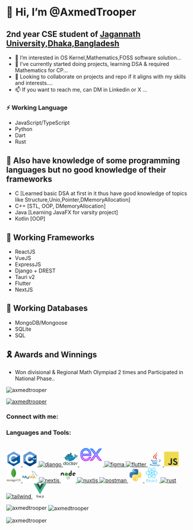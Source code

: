 #                                                                                👋 Hi, I’m @AxmedTrooper

##                                                2nd year CSE student of  [Jagannath University,Dhaka,Bangladesh](https://jnu.ac.bd/)


- 👀 I’m interested in OS Kernel,Mathematics,FOSS software solution...
- 🌱 I’ve currently started doing projects, learning DSA & required Mathematics for CP...
- 💞️ Looking to collaborate on projects and repo if it aligns with my skills and interests....
- 📫 If you want to reach me, can DM in Linkedin or X ...

                                             
  
###                                                                             ⚡ Working Language
- JavaScript/TypeScript
- Python
- Dart
- Rust

##                                                                             🧨 Also have knowledge of some programming languages but no good knowledge of their frameworks

- C [Learned basic DSA at first in it thus have good knowledge of topics like Structure,Unio,Pointer,DMemoryAllocation]
- C++ [STL, OOP, DMemoryAllocation]
- Java [Learning JavaFX for varsity project]
- Kotlin [OOP]


##                                                                            🎈 Working Frameworks
- ReactJS
- VueJS
- ExpressJS
- Django + DREST
- Tauri v2
- Flutter
- NextJS
                                                                      

##                                                                            🎠 Working Databases
- MongoDB/Mongoose
- SQLite
- SQL


##                                                                          🎗️ Awards and Winnings
- Won divisional & Regional Math Olympiad 2 times and Participated in National Phase..

<p align="left"> <img src="https://komarev.com/ghpvc/?username=axmedtrooper&label=Profile%20views&color=0e75b6&style=flat" alt="axmedtrooper" /> </p>

<p align="left"> <a href="https://github.com/ryo-ma/github-profile-trophy"><img src="https://github-profile-trophy.vercel.app/?username=axmedtrooper" alt="axmedtrooper" /></a> </p>

<h3 align="left">Connect with me:</h3>
<p align="left">
</p>

<h3 align="left">Languages and Tools:</h3>
<p align="left"> <a href="https://www.cprogramming.com/" target="_blank" rel="noreferrer"> <img src="https://raw.githubusercontent.com/devicons/devicon/master/icons/c/c-original.svg" alt="c" width="40" height="40"/> </a> <a href="https://www.w3schools.com/cpp/" target="_blank" rel="noreferrer"> <img src="https://raw.githubusercontent.com/devicons/devicon/master/icons/cplusplus/cplusplus-original.svg" alt="cplusplus" width="40" height="40"/> </a> <a href="https://www.djangoproject.com/" target="_blank" rel="noreferrer"> <img src="https://cdn.worldvectorlogo.com/logos/django.svg" alt="django" width="40" height="40"/> </a> <a href="https://www.docker.com/" target="_blank" rel="noreferrer"> <img src="https://raw.githubusercontent.com/devicons/devicon/master/icons/docker/docker-original-wordmark.svg" alt="docker" width="40" height="40"/> </a> <a href="https://expressjs.com" target="_blank" rel="noreferrer"><svg xmlns="http://www.w3.org/2000/svg"  viewBox="0 0 64 64" width="64px" height="64px" baseProfile="basic"><linearGradient id="Ptgyoqd6DQJu9ZUJIh3sLa" x1="30.982" x2="30.982" y1="21.203" y2="43.514" gradientUnits="userSpaceOnUse"><stop offset="0" stop-color="#6dc7ff"/><stop offset="1" stop-color="#e6abff"/></linearGradient><path fill="url(#Ptgyoqd6DQJu9ZUJIh3sLa)" d="M45.758,32.346L56.964,47h-0.85c-1.051,0-2.041-0.49-2.68-1.324L44.5,33.992l-8.935,11.684	C34.927,46.51,33.937,47,32.886,47h-0.85l11.206-14.654L32.271,18h0.85c1.051,0,2.041,0.49,2.68,1.324l8.7,11.377l8.7-11.377	C53.838,18.49,54.829,18,55.879,18h0.85L45.758,32.346z M28.527,40h0.638c0,0,0,0,0,0c-2.348,6.085-9.292,9.631-15.896,7.256	C8.215,45.437,5,40.444,5,35.073L5,29.5c0-7.29,6.273-13.143,13.705-12.443C25.182,17.667,30,23.361,30,29.866L30,34H19v0H7l0,1.109	c0,4.501,2.671,8.705,6.9,10.248c4.807,1.754,9.835-0.235,12.389-4.116C26.789,40.481,27.616,40,28.527,40z M7,32h21v-2.5	C28,23.71,23.29,19,17.5,19S7,23.71,7,29.5V32z"/><linearGradient id="Ptgyoqd6DQJu9ZUJIh3sLb" x1="44.5" x2="44.5" y1="16" y2="49" gradientUnits="userSpaceOnUse"><stop offset="0" stop-color="#1a6dff"/><stop offset="1" stop-color="#c822ff"/></linearGradient><path fill="url(#Ptgyoqd6DQJu9ZUJIh3sLb)" d="M56.729,18L45.758,32.347L56.964,47h-0.85	c-1.051,0-2.041-0.49-2.68-1.324L44.5,33.992l-8.935,11.684C34.927,46.51,33.937,47,32.886,47h-0.85l11.206-14.653L32.271,18h0.85	c1.051,0,2.041,0.49,2.68,1.324l8.7,11.377l8.7-11.377C53.838,18.49,54.829,18,55.879,18H56.729 M60.776,16h-4.047h-0.85	c-1.663,0-3.258,0.788-4.268,2.109L44.5,27.408l-7.111-9.299C36.379,16.788,34.783,16,33.121,16h-0.85h-4.047l2.458,3.215	l10.042,13.132L30.447,45.785L27.989,49h4.047h0.85c1.663,0,3.258-0.789,4.268-2.109l7.346-9.606l7.346,9.606	C52.856,48.211,54.451,49,56.114,49h0.85h4.047l-2.458-3.215L48.276,32.346l10.042-13.132L60.776,16L60.776,16z"/><linearGradient id="Ptgyoqd6DQJu9ZUJIh3sLc" x1="17.54" x2="17.54" y1="15" y2="50" gradientUnits="userSpaceOnUse"><stop offset="0" stop-color="#1a6dff"/><stop offset="1" stop-color="#c822ff"/></linearGradient><path fill="url(#Ptgyoqd6DQJu9ZUJIh3sLc)" d="M17.5,17c0.397,0,0.8,0.019,1.205,0.057	C25.182,17.667,30,23.361,30,29.866V34H19v0H7v1.109c0,4.501,2.671,8.705,6.9,10.248C15.1,45.796,16.314,46,17.5,46	c3.563,0,6.872-1.847,8.789-4.758C26.789,40.481,27.616,40,28.527,40h0.638c0,0,0,0,0,0c-1.847,4.785-6.535,8-11.665,8	c-1.394,0-2.82-0.237-4.231-0.745C8.215,45.437,5,40.444,5,35.073V29.5C5,22.607,10.607,17,17.5,17 M7,32h21v-2.5	C28,23.71,23.29,19,17.5,19S7,23.71,7,29.5V32 M17.5,15L17.5,15c-3.868,0-7.508,1.509-10.249,4.251C4.51,21.992,3,25.632,3,29.5	v5.573c0,6.348,3.855,12,9.592,14.065C14.184,49.71,15.835,50,17.5,50c5.951,0,11.389-3.729,13.531-9.28l1.05-2.72l-2.915,0	l-0.638,0c-1.565,0-3.026,0.801-3.91,2.142C23.052,42.522,20.324,44,17.5,44c-0.986,0-1.967-0.175-2.915-0.521	C11.509,42.356,9.362,39.416,9.042,36H19l11,0l2,0v-2v-4.134c0-7.607-5.758-14.109-13.108-14.8C18.43,15.022,17.962,15,17.5,15	L17.5,15z M9,30v-0.5c0-4.687,3.813-8.5,8.5-8.5s8.5,3.813,8.5,8.5V30H9L9,30z"/></svg> </a> <a href="https://www.figma.com/" target="_blank" rel="noreferrer"> <img src="https://www.vectorlogo.zone/logos/figma/figma-icon.svg" alt="figma" width="40" height="40"/> </a> <a href="https://flutter.dev" target="_blank" rel="noreferrer"> <img src="https://www.vectorlogo.zone/logos/flutterio/flutterio-icon.svg" alt="flutter" width="40" height="40"/> </a> <a href="https://www.java.com" target="_blank" rel="noreferrer"> <img src="https://raw.githubusercontent.com/devicons/devicon/master/icons/java/java-original.svg" alt="java" width="40" height="40"/> </a> <a href="https://developer.mozilla.org/en-US/docs/Web/JavaScript" target="_blank" rel="noreferrer"> <img src="https://raw.githubusercontent.com/devicons/devicon/master/icons/javascript/javascript-original.svg" alt="javascript" width="40" height="40"/> </a> <a href="https://www.mongodb.com/" target="_blank" rel="noreferrer"> <img src="https://raw.githubusercontent.com/devicons/devicon/master/icons/mongodb/mongodb-original-wordmark.svg" alt="mongodb" width="40" height="40"/> </a> <a href="https://www.mysql.com/" target="_blank" rel="noreferrer"> <img src="https://raw.githubusercontent.com/devicons/devicon/master/icons/mysql/mysql-original-wordmark.svg" alt="mysql" width="40" height="40"/> </a> <a href="https://nextjs.org/" target="_blank" rel="noreferrer"> <img src="https://cdn.worldvectorlogo.com/logos/nextjs-2.svg" alt="nextjs" width="40" height="40"/> </a> <a href="https://nodejs.org" target="_blank" rel="noreferrer"> <img src="https://raw.githubusercontent.com/devicons/devicon/master/icons/nodejs/nodejs-original-wordmark.svg" alt="nodejs" width="40" height="40"/> </a> <a href="https://nuxtjs.org/" target="_blank" rel="noreferrer"> <img src="https://www.vectorlogo.zone/logos/nuxtjs/nuxtjs-icon.svg" alt="nuxtjs" width="40" height="40"/> </a> <a href="https://postman.com" target="_blank" rel="noreferrer"> <img src="https://www.vectorlogo.zone/logos/getpostman/getpostman-icon.svg" alt="postman" width="40" height="40"/> </a> <a href="https://www.python.org" target="_blank" rel="noreferrer"> <img src="https://raw.githubusercontent.com/devicons/devicon/master/icons/python/python-original.svg" alt="python" width="40" height="40"/> </a> <a href="https://reactjs.org/" target="_blank" rel="noreferrer"> <img src="https://raw.githubusercontent.com/devicons/devicon/master/icons/react/react-original-wordmark.svg" alt="react" width="40" height="40"/> </a> <a href="https://www.rust-lang.org" target="_blank" rel="noreferrer"> <img src="https://www.svgrepo.com/show/374056/rust.svg" alt="rust" width="40" height="40"/> </a> <a href="https://tailwindcss.com/" target="_blank" rel="noreferrer"> <img src="https://www.vectorlogo.zone/logos/tailwindcss/tailwindcss-icon.svg" alt="tailwind" width="40" height="40"/> </a> <a href="https://vuejs.org/" target="_blank" rel="noreferrer"> <img src="https://raw.githubusercontent.com/devicons/devicon/master/icons/vuejs/vuejs-original-wordmark.svg" alt="vuejs" width="40" height="40"/> </a> </p>

<p><img align="left" src="https://github-readme-stats.vercel.app/api/top-langs?username=axmedtrooper&show_icons=true&locale=en&layout=compact" alt="axmedtrooper" /></p>

<p>&nbsp;<img align="center" src="https://github-readme-stats.vercel.app/api?username=axmedtrooper&show_icons=true&locale=en" alt="axmedtrooper" /></p>

<p><img align="center" src="https://github-readme-streak-stats.herokuapp.com/?user=axmedtrooper&" alt="axmedtrooper" /></p>

